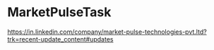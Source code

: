 # MarketPulseTask
https://in.linkedin.com/company/market-pulse-technologies-pvt.ltd?trk=recent-update_content#updates

